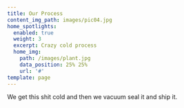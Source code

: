 ```yaml
---
title: Our Process
content_img_path: images/pic04.jpg
home_spotlights:
  enabled: true
  weight: 3
  excerpt: Crazy cold process
  home_img:
    path: /images/plant.jpg
    data_position: 25% 25%
    url: '#'
template: page
---
```

We get this shit cold and then we vacuum seal it and ship it.